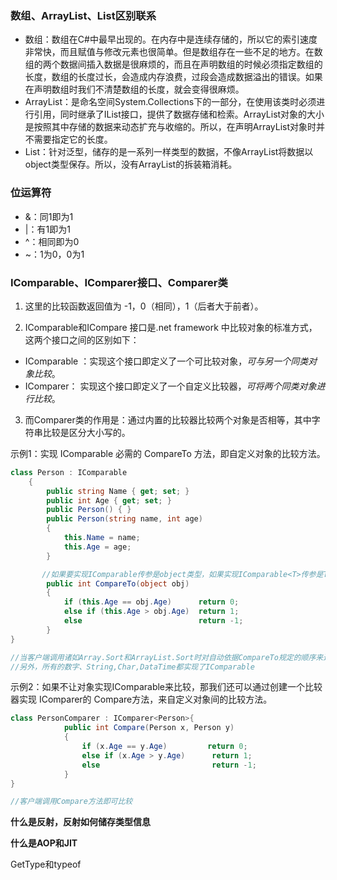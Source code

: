 ### 数组、ArrayList、List区别联系

- 数组：数组在C#中最早出现的。在内存中是连续存储的，所以它的索引速度非常快，而且赋值与修改元素也很简单。但是数组存在一些不足的地方。在数组的两个数据间插入数据是很麻烦的，而且在声明数组的时候必须指定数组的长度，数组的长度过长，会造成内存浪费，过段会造成数据溢出的错误。如果在声明数组时我们不清楚数组的长度，就会变得很麻烦。
- ArrayList：是命名空间System.Collections下的一部分，在使用该类时必须进行引用，同时继承了IList接口，提供了数据存储和检索。ArrayList对象的大小是按照其中存储的数据来动态扩充与收缩的。所以，在声明ArrayList对象时并不需要指定它的长度。
- List：针对泛型，储存的是一系列一样类型的数据，不像ArrayList将数据以object类型保存。所以，没有ArrayList的拆装箱消耗。

### 位运算符

- &：同1即为1
- |：有1即为1
- ^：相同即为0
- ~：1为0，0为1

### IComparable、IComparer接口、Comparer类

1. 这里的比较函数返回值为 -1，0（相同），1（后者大于前者）。

2. IComparable和ICompare 接口是.net framework 中比较对象的标准方式，这两个接口之间的区别如下：

- IComparable ：实现这个接口即定义了一个可比较对象，*可与另一个同类对象比较*。
- IComparer： 实现这个接口即定义了一个自定义比较器，*可将两个同类对象进行比较*。

3. 而Comparer类的作用是：通过内置的比较器比较两个对象是否相等，其中字符串比较是区分大小写的。

示例1：实现 IComparable 必需的 CompareTo 方法，即自定义对象的比较方法。

```C#
class Person : IComparable
    {
        public string Name { get; set; }
        public int Age { get; set; }
        public Person() { }
        public Person(string name, int age) 
        { 
            this.Name = name; 
            this.Age = age; 
        }

	   //如果要实现IComparable传参是object类型，如果实现IComparable<T>传参是T类型
        public int CompareTo(object obj) 
        {
            if (this.Age == obj.Age)      return 0;
            else if (this.Age > obj.Age)  return 1;
            else                          return -1;
        }
}

//当客户端调用诸如Array.Sort和ArrayList.Sort时对自动依据CompareTo规定的顺序来进行排序。
//另外，所有的数字、String,Char,DataTime都实现了IComparable
```

示例2：如果不让对象实现IComparable来比较，那我们还可以通过创建一个比较器实现 IComparer的 Compare方法，来自定义对象间的比较方法。

```C#
class PersonComparer : IComparer<Person>{
            public int Compare(Person x, Person y)
            {
                if (x.Age == y.Age)			return 0;
                else if (x.Age > y.Age)      return 1;
                else                         return -1;
            }
}

//客户端调用Compare方法即可比较
```

**什么是反射，反射如何储存类型信息**

**什么是AOP和JIT**

GetType和typeof